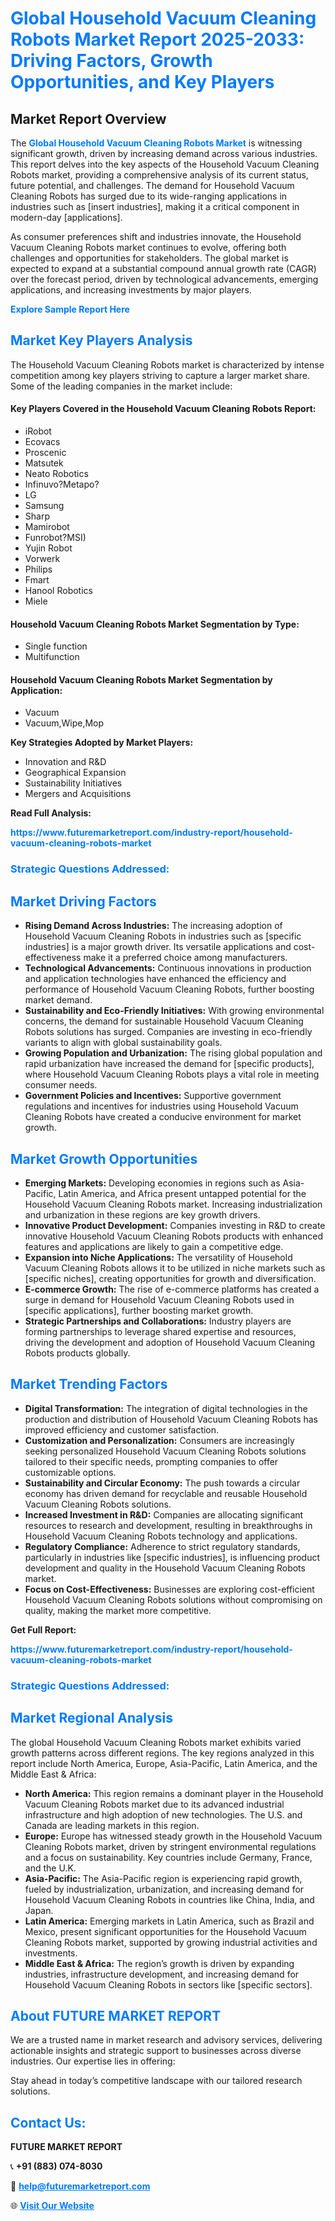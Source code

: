 <h1 style="color: #007BFF;">Global Household Vacuum Cleaning Robots Market Report 2025-2033: Driving Factors, Growth Opportunities, and Key Players</h1>

<section id="overview">
<h2>Market Report Overview</h2>
<p>The <a href="https://www.futuremarketreport.com/industry-report/household-vacuum-cleaning-robots-market" style="color: #007BFF; text-decoration: none;"><strong>Global Household Vacuum Cleaning Robots Market</strong></a> is witnessing significant growth, driven by increasing demand across various industries. This report delves into the key aspects of the Household Vacuum Cleaning Robots market, providing a comprehensive analysis of its current status, future potential, and challenges. The demand for Household Vacuum Cleaning Robots has surged due to its wide-ranging applications in industries such as [insert industries], making it a critical component in modern-day [applications].</p>
<p>As consumer preferences shift and industries innovate, the Household Vacuum Cleaning Robots market continues to evolve, offering both challenges and opportunities for stakeholders. The global market is expected to expand at a substantial compound annual growth rate (CAGR) over the forecast period, driven by technological advancements, emerging applications, and increasing investments by major players.</p>
</section>

<section id="overview">
<p><a href="https://www.futuremarketreport.com/request-sample/reportId=85880" style="color: #007BFF; text-decoration: none;"><strong>Explore Sample Report Here</strong></a></p>
</section>

<section id="key-players">
<h2 style="color: #007BFF;">Market Key Players Analysis</h2>
<p>The Household Vacuum Cleaning Robots market is characterized by intense competition among key players striving to capture a larger market share. Some of the leading companies in the market include:</p>
<h4>Key Players Covered in the Household Vacuum Cleaning Robots Report:</h4>
<ul><li>iRobot</li><li>Ecovacs</li><li>Proscenic</li><li>Matsutek</li><li>Neato Robotics</li><li>Infinuvo?Metapo?</li><li>LG</li><li>Samsung</li><li>Sharp</li><li>Mamirobot</li><li>Funrobot?MSI)</li><li>Yujin Robot</li><li>Vorwerk</li><li>Philips</li><li>Fmart</li><li>Hanool Robotics</li><li>Miele</li></ul>
<h4>Household Vacuum Cleaning Robots Market Segmentation by Type:</h4>
<ul><li>Single function</li><li>Multifunction</li></ul>

<h4>Household Vacuum Cleaning Robots Market Segmentation by Application:</h4>
<ul><li>Vacuum</li><li>Vacuum,Wipe,Mop</li></ul>
<p><strong>Key Strategies Adopted by Market Players:</strong></p>
<ul>
<li>Innovation and R&D</li>
<li>Geographical Expansion</li>
<li>Sustainability Initiatives</li>
<li>Mergers and Acquisitions</li>
</ul>
</section>

<section>
<p><strong>Read Full Analysis: </strong></p><a href="https://www.futuremarketreport.com/industry-report/household-vacuum-cleaning-robots-market" style="color: #007BFF; text-decoration: none;"><strong>https://www.futuremarketreport.com/industry-report/household-vacuum-cleaning-robots-market</strong></a>
<h3 style="color: #007BFF;">Strategic Questions Addressed:</h3>
</section>

<section id="driving-factors">
<h2 style="color: #007BFF;">Market Driving Factors</h2>
<ul>
<li><strong>Rising Demand Across Industries:</strong> The increasing adoption of Household Vacuum Cleaning Robots in industries such as [specific industries] is a major growth driver. Its versatile applications and cost-effectiveness make it a preferred choice among manufacturers.</li>
<li><strong>Technological Advancements:</strong> Continuous innovations in production and application technologies have enhanced the efficiency and performance of Household Vacuum Cleaning Robots, further boosting market demand.</li>
<li><strong>Sustainability and Eco-Friendly Initiatives:</strong> With growing environmental concerns, the demand for sustainable Household Vacuum Cleaning Robots solutions has surged. Companies are investing in eco-friendly variants to align with global sustainability goals.</li>
<li><strong>Growing Population and Urbanization:</strong> The rising global population and rapid urbanization have increased the demand for [specific products], where Household Vacuum Cleaning Robots plays a vital role in meeting consumer needs.</li>
<li><strong>Government Policies and Incentives:</strong> Supportive government regulations and incentives for industries using Household Vacuum Cleaning Robots have created a conducive environment for market growth.</li>
</ul>
</section>

<section id="growth-opportunities">
<h2 style="color: #007BFF;">Market Growth Opportunities</h2>
<ul>
<li><strong>Emerging Markets:</strong> Developing economies in regions such as Asia-Pacific, Latin America, and Africa present untapped potential for the Household Vacuum Cleaning Robots market. Increasing industrialization and urbanization in these regions are key growth drivers.</li>
<li><strong>Innovative Product Development:</strong> Companies investing in R&D to create innovative Household Vacuum Cleaning Robots products with enhanced features and applications are likely to gain a competitive edge.</li>
<li><strong>Expansion into Niche Applications:</strong> The versatility of Household Vacuum Cleaning Robots allows it to be utilized in niche markets such as [specific niches], creating opportunities for growth and diversification.</li>
<li><strong>E-commerce Growth:</strong> The rise of e-commerce platforms has created a surge in demand for Household Vacuum Cleaning Robots used in [specific applications], further boosting market growth.</li>
<li><strong>Strategic Partnerships and Collaborations:</strong> Industry players are forming partnerships to leverage shared expertise and resources, driving the development and adoption of Household Vacuum Cleaning Robots products globally.</li>
</ul>
</section>

<section id="trending-factors">
<h2 style="color: #007BFF;">Market Trending Factors</h2>
<ul>
<li><strong>Digital Transformation:</strong> The integration of digital technologies in the production and distribution of Household Vacuum Cleaning Robots has improved efficiency and customer satisfaction.</li>
<li><strong>Customization and Personalization:</strong> Consumers are increasingly seeking personalized Household Vacuum Cleaning Robots solutions tailored to their specific needs, prompting companies to offer customizable options.</li>
<li><strong>Sustainability and Circular Economy:</strong> The push towards a circular economy has driven demand for recyclable and reusable Household Vacuum Cleaning Robots solutions.</li>
<li><strong>Increased Investment in R&D:</strong> Companies are allocating significant resources to research and development, resulting in breakthroughs in Household Vacuum Cleaning Robots technology and applications.</li>
<li><strong>Regulatory Compliance:</strong> Adherence to strict regulatory standards, particularly in industries like [specific industries], is influencing product development and quality in the Household Vacuum Cleaning Robots market.</li>
<li><strong>Focus on Cost-Effectiveness:</strong> Businesses are exploring cost-efficient Household Vacuum Cleaning Robots solutions without compromising on quality, making the market more competitive.</li>
</ul>
</section>

<section>
<p><strong>Get Full Report: </strong></p><a href="https://www.futuremarketreport.com/industry-report/household-vacuum-cleaning-robots-market" style="color: #007BFF; text-decoration: none;"><strong>https://www.futuremarketreport.com/industry-report/household-vacuum-cleaning-robots-market</strong></a>
<h3 style="color: #007BFF;">Strategic Questions Addressed:</h3>
</section>


<section id="regional-analysis">
<h2 style="color: #007BFF;">Market Regional Analysis</h2>
<p>The global Household Vacuum Cleaning Robots market exhibits varied growth patterns across different regions. The key regions analyzed in this report include North America, Europe, Asia-Pacific, Latin America, and the Middle East & Africa:</p>
<ul>
<li><strong>North America:</strong> This region remains a dominant player in the Household Vacuum Cleaning Robots market due to its advanced industrial infrastructure and high adoption of new technologies. The U.S. and Canada are leading markets in this region.</li>
<li><strong>Europe:</strong> Europe has witnessed steady growth in the Household Vacuum Cleaning Robots market, driven by stringent environmental regulations and a focus on sustainability. Key countries include Germany, France, and the U.K.</li>
<li><strong>Asia-Pacific:</strong> The Asia-Pacific region is experiencing rapid growth, fueled by industrialization, urbanization, and increasing demand for Household Vacuum Cleaning Robots in countries like China, India, and Japan.</li>
<li><strong>Latin America:</strong> Emerging markets in Latin America, such as Brazil and Mexico, present significant opportunities for the Household Vacuum Cleaning Robots market, supported by growing industrial activities and investments.</li>
<li><strong>Middle East & Africa:</strong> The region’s growth is driven by expanding industries, infrastructure development, and increasing demand for Household Vacuum Cleaning Robots in sectors like [specific sectors].</li>
</ul>
</section>

<footer>
<h2 style="color: #007BFF;">About FUTURE MARKET REPORT</h2>
<p>We are a trusted name in market research and advisory services, delivering actionable insights and strategic support to businesses across diverse industries. Our expertise lies in offering:</p>

<p>Stay ahead in today’s competitive landscape with our tailored research solutions.</p>

<h2 style="color: #007BFF;">Contact Us:</h2>
<p><strong>FUTURE MARKET REPORT</strong></p>
<p>📞 <strong>+91 (883) 074-8030</strong></p>
<p>📧 <strong><a href="mailto:help@futuremarketreport.com" style="color: #007BFF;">help@futuremarketreport.com</a></strong></p>
<p>🌐 <strong><a href="https://www.futuremarketreport.com/" style="color: #007BFF;">Visit Our Website</a></strong></p>
</footer>